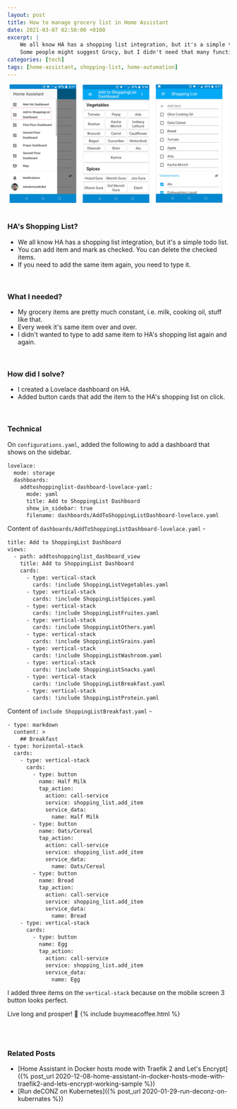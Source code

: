 ```yaml
---
layout: post
title: How to manage grocery list in Home Assistant
date: 2021-03-07 02:50:00 +0100
excerpt: |
    We all know HA has a shopping list integration, but it's a simple todo list, not well suited for managing groceries. 
    Some people might suggest Grocy, but I didn't need that many functionalities.
categories: [tech]
tags: [home-assistant, shopping-list, home-automation]
---
```


![image](/assets/images/2021-03/ha-shopping-list.png)
<br/>
<br/>

### HA's Shopping List?
- We all know HA has a shopping list integration, but it's a simple todo list.
- You can add item and mark as checked. You can delete the checked items.
- If you need to add the same item again, you need to type it.
<br/>

### What I needed?
- My grocery items are pretty much constant, i.e. milk, cooking oil, stuff like that.
- Every week it's same item over and over.
- I didn't wanted to type to add same item to HA's shopping list again and again.
<br/>

### How did I solve?

- I created a Lovelace dashboard on HA.
- Added button cards that add the item to the HA's shopping list on click.
<br/>

### Technical
On `configurations.yaml`, added the following to add a dashboard that shows on the sidebar.
```
lovelace:
  mode: storage
  dashboards:
    addtoshoppinglist-dashboard-lovelace-yaml:
      mode: yaml
      title: Add to ShoppingList Dashboard
      show_in_sidebar: true
      filename: dashboards/AddToShoppingListDashboard-lovelace.yaml
```

Content of `dashboards/AddToShoppingListDashboard-lovelace.yaml` -
```
title: Add to ShoppingList Dashboard
views:
  - path: addtoshoppinglist_dashboard_view
    title: Add to ShoppingList Dashboard
    cards:
      - type: vertical-stack
        cards: !include ShoppingListVegetables.yaml
      - type: vertical-stack
        cards: !include ShoppingListSpices.yaml
      - type: vertical-stack
        cards: !include ShoppingListFruites.yaml
      - type: vertical-stack
        cards: !include ShoppingListOthers.yaml
      - type: vertical-stack
        cards: !include ShoppingListGrains.yaml
      - type: vertical-stack
        cards: !include ShoppingListWashroom.yaml
      - type: vertical-stack
        cards: !include ShoppingListSnacks.yaml
      - type: vertical-stack
        cards: !include ShoppingListBreakfast.yaml
      - type: vertical-stack
        cards: !include ShoppingListProtein.yaml
```

Content of `include ShoppingListBreakfast.yaml` -
```
- type: markdown
  content: >
    ## Breakfast
- type: horizontal-stack
  cards:
    - type: vertical-stack
      cards:
        - type: button
          name: Half Milk
          tap_action:
            action: call-service
            service: shopping_list.add_item
            service_data:
              name: Half Milk
        - type: button
          name: Oats/Cereal
          tap_action:
            action: call-service
            service: shopping_list.add_item
            service_data:
              name: Oats/Cereal
        - type: button
          name: Bread
          tap_action:
            action: call-service
            service: shopping_list.add_item
            service_data:
              name: Bread
    - type: vertical-stack
      cards:
        - type: button
          name: Egg
          tap_action:
            action: call-service
            service: shopping_list.add_item
            service_data:
              name: Egg
```
I added three items on the `vertical-stack` because on the mobile screen 3 button looks perfect.
<br/>

Live long and prosper! :vulcan_salute:
{% include buymeacoffee.html %}

<br/>
<br/>

### Related Posts
- [Home Assistant in Docker hosts mode with Traefik 2 and Let's Encrypt]({% post_url 2020-12-08-home-assistant-in-docker-hosts-mode-with-traefik2-and-lets-encrypt-working-sample %})
- [Run deCONZ on Kubernetes]({% post_url 2020-01-29-run-deconz-on-kubernates %})